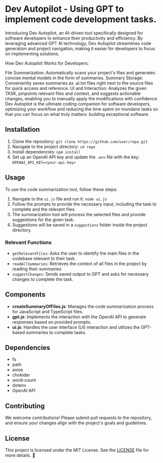 # Dev Autopilot - Using GPT to implement code development tasks.

Introducing Dev Autopilot, an AI-driven tool specifically designed for software developers to enhance their productivity and efficiency. By leveraging advanced GPT AI technology, Dev Autopilot streamlines code generation and project navigation, making it easier for developers to focus on implementing solutions.

How Dev Autopilot Works for Developers:

File Summarization: Automatically scans your project's files and generates concise mental models in the form of summaries.
Summary Storage: Conveniently saves summaries as .ai.txt files right next to the source files for quick access and reference.
UI and Interaction: Analyzes the given TASK, pinpoints relevant files and context, and suggests actionable changes, enabling you to manually apply the modifications with confidence.
Dev Autopilot is the ultimate coding companion for software developers, optimizing your workflow and reducing the time spent on mundane tasks so that you can focus on what truly matters: building exceptional software.

## Installation

1. Clone the repository: `git clone https://github.com/user/repo.git`
2. Navigate to the project directory: `cd repo`
3. Install dependencies: `npm install`
4. Set up an OpenAI API key and update the `.env` file with the key: `OPENAI_API_KEY=<your-api-key>`

## Usage

To use the code summarization tool, follow these steps:

1. Navigate to the `ui.js` file and run it: `node ui.js`
2. Follow the prompts to provide the necessary input, including the task to complete and the relevant files.
3. The summarization tool will process the selected files and provide suggestions for the given task.
4. Suggestions will be saved in a `suggestions` folder inside the project directory.

### Relevant Functions

- `getRelevantFiles`: Asks the user to identify the main files in the codebase relevant to their task.
- `readAllSummaries`: Retrieves the context of all files in the project by reading their summaries.
- `suggestChanges`: Sends saved output to GPT and asks for necessary changes to complete the task.

## Components

- **createSummaryOfFiles.js**: Manages the code summarization process for JavaScript and TypeScript files.
- **gpt.js**: Implements the interaction with the OpenAI API to generate responses based on provided prompts.
- **ui.js**: Handles the user interface (UI) interaction and utilizes the GPT-based summaries to complete tasks.

## Dependencies

- fs
- path
- axios
- chokidar
- word-count
- dotenv
- OpenAI API

## Contributing

We welcome contributions! Please submit pull requests to the repository, and ensure your changes align with the project's goals and guidelines.

## License

This project is licensed under the MIT License. See the [LICENSE](LICENSE) file for more details. 🎉